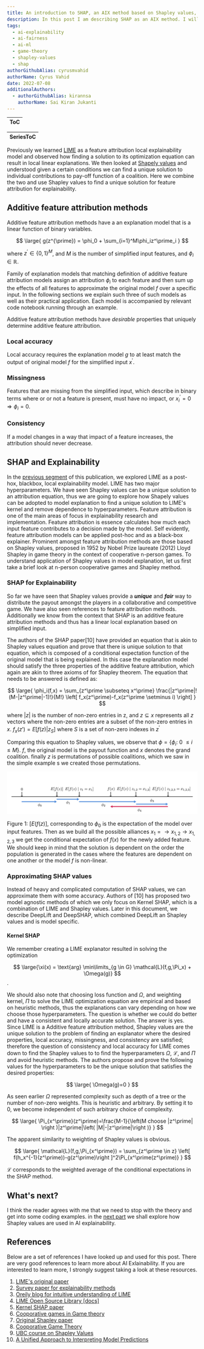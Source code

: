 ```yaml
---
title: An introduction to SHAP, an AIX method based on Shapley values,
description: In this post I am describing SHAP as an AIX method. I will explain how Shapely values are adopted to attribute impact to features in a tabular dataset.
tags:
  - ai-explainability
  - ai-fairness
  - ai-ml
  - game-theory
  - shapley-values
  - shap
authorGithubAlias: cyrusmvahid
authorName: Cyrus Vahid
date: 2022-07-08
additionalAuthors: 
  - authorGithubAlias: kirannsa
    authorName: Sai Kiran Jukanti
---
```


|ToC|
|---|

|SeriesToC|
|---------|

Previously we learned [LIME](/posts/ai-explainability/02-lime.md) as a feature attribution local explainability model and observed how finding a solution to its optimization equation can result in local linear explanations. We then looked at [Shapely values](/posts/05-shapley-values.md) and understood given a certain conditions we can find a unique solution to individual contributions to pay-off function of a coalition. Here we combine the two and use Shapley values to find a unique solution for feature attribution for explainability.

## Additive feature attribution methods

Additive feature attribution methods have a an explanation model that is a linear function of binary variables.

$$
\large{
g(z^{\prime}) = \phi_0 + \sum_{i=1}^M\phi_iz^\prime_i
}
$$

where $z^\prime \in \{0,1\}^M$, and $M$ is the number of simplified input features, and $\phi_i \in \mathbb{R}$.

Family of explanation models that matching definition of additive feature attribution models assign an attribution $\phi_i$ to each feature and then sum up the effects of all features to approximate the original model $f$ over a specific input. In the following sections we explain such three of such models as well as their practical application. Each model is accompanied by relevant code notebook running through an example.

Additive feature attribution methods have *desirable* properties that uniquely determine additive feature attribution.

### Local accuracy

Local accuracy requires the explanation model $g$ to at least match the output of original model $f$ for the simplified input $x^\prime$.

### Missingness

Features that are missing from the simplified input, which describe in binary terms where or or not a feature is present, must have no impact, or $x_i^\prime = 0 \Rightarrow \phi_i=0$.

### Consistency

If a model changes in a way that impact of a feature increases, the attribution should never decrease.

## SHAP and Explainability

In the [previous segment](/posts/ai-explainability/02-lime) of this publication, we explored LIME as a post-hox, blackbox, local explainability model. LIME has two major hyperparameters. We have seen Shapley values can be a unique solution to an attribution equation, thus we are going to explore how Shapely values can be adopted to model explanation to find a unique solution to LIME's kernel and remove dependence to hyperparameters.
Feature attribution is one of the main areas of focus in explainability research and implementation. Feature attribution is essence calculates how much each input feature contributes to a decision made by the model. Self evidently, feature attribution models can be applied post-hoc and as a black-box explainer. Prominent amongst feature attribution methods are those based on Shapley values, proposed in 1952 by Nobel Prize laureate (2012) Lloyd Shapley in game theory in the context of cooperative n-person games. To understand application of Shapley values in model explanation, let us first take a brief look at n-person cooperative games and Shapley method.

### SHAP for Explainability

So far we have seen that Shapley values provide a ***unique*** and ***fair*** way to distribute the payout amongst the players in a collaborative and competitive game. We have also seen references to feature attribution methods. Additionally we know from the context that SHAP is an additive feature attribution methods and thus has a linear local explanation based on simplified input.

The authors of the SHAP paper[10] have provided an equation that is akin to Shapley values equation and prove that there is unique solution to that equation, which is composed of a conditional expectation function of the original model that is being explained. In this case the explanation model should satisfy the three properties of the additive feature attribution, which again are akin to three axioms of for Shapley theorem. The equation that needs to be answered is defined as:

$$
\large{
\phi_i(f,x) = \sum_{z^\prime \subseteq x^\prime} \frac{|z^\prime|!(M-|z^\prime|-1)!}{M!} \left[ f_x(z^\prime)-f_x(z^\prime \setminus i) \right]
}
$$

where $|z|$ is the number of non-zero entries in z, and $z \subseteq x$ represents all $z$ vectors where the non-zero entries are a subset of the non-zero entries in $x$. $f_x(z\prime) = E \left[ f(z) | z_S\right]$ where $S$ is a set of non-zero indexes in $z^\prime$

Comparing this equation to Shapley values, we observe that $\phi = \{\phi_i:\ 0\ \leq i\ \leq M\}$. $f$, the original model is the payout function and $x$ denotes the grand coalition. finally $z$ is permutations of possible coalitions, which we saw in the simple example s we created those permutations.

![SHAP](images/SHAP.png)

Figure 1: $[E(f(z)]$, corresponding to $\phi_0$ is the expectation of the model over input features. Then as we build all the possible alliances $x_1 = \rightarrow x_{1,2} \rightarrow x_{1,2,3}$ we get the conditional expectation  of $f(x)$ for the newly added feature. We should keep in mind that the solution is dependent on the order the population is generated in the cases where the features are dependent on one another or the model $f$ is non-linear.

### Approximating SHAP values

Instead of heavy and complicated computation of SHAP values, we can approximate them with some accuracy. Authors of [10] has proposed two model agnostic methods of which we only focus on Kernel SHAP, which is a combination of LIME and Shapley values. Later in this document, we describe DeepLift and DeepSHAP, which combined DeepLift an Shapley values and is model specific.

#### Kernel SHAP

We remember creating a LIME explanator resulted in solving the optimization 

$$
\large{\xi(x) = \text{arg} \min\limits_{g \in G} \mathcal{L}(f,g,\Pi_x) + \Omega(g)}
$$.

We should also note that choosing loss function and $\Omega$, and weighting kernel, $\Pi$ to solve the LIME optimization equation are empirical and based on heuristic methods, thus the explanations can vary depending on how we choose those hyperparameters. The question is whether we could do better and have a consistent and locally accurate solution. The answer is yes. Since LIME is a Additive feature attribution method, Shapley values are the unique solution to the problem of finding an explanator where the desired properties, local accuracy, missingness, and consistency are satisfied; therefore the question of consistency and local accuracy for LIME comes down to find the Shapley values to to find the hyperparameters $\Omega$, $\mathcal{L}$, and $\Pi$ and avoid heuristic methods.
The authors propose and prove the following values for the hyperparameters to be the unique solution that satisfies the desired properties:

$$
\large{
\Omega(g)=0
}
$$

As seen earlier $\Omega$ represented complexity such as depth of a tree or the number of non-zero weights. This is heuristic and arbitrary. By setting it to $0$, we become independent of such arbitrary choice of complexity.

$$
\large{
\Pi_{x^\prime}(z^\prime)=\frac{M-1}{\left(M choose |z^\prime| \right )|z^\prime|\left( |M|-|z^\prime|\right )}
}
$$

The apparent similarity to weighting of Shapley values is obvious.

$$
\large{
\mathcal{L}(f,g,\Pi_{x^\prime}) = \sum_{z^\prime \in z} \left[ f(h_x^{-1}(z^\prime))-g(z^\prime)\right ]^2\Pi_{x^\prime(z^\prime)}
}
$$

$\mathcal{L}$ corresponds to the weighted average of the conditional expectations in the SHAP method.

## What's next?

I think the reader agrees with me that we need to stop with the theory and get into some coding examples. in the [next part](/posts/ai-explainability/06-shap-tutorial) we shall explore how Shapley values are used in AI explainability.

## References

Below are a set of references I have looked up and used for this post. There are very good references to learn more about AI Exlainability. If you are interested to learn more, I strongly suggest taking a look at these resources.

1. [LIME's original paper](https://arxiv.org/pdf/1602.04938v1.pdf)
2. [Survey paper for explainability methods](https://arxiv.org/pdf/2011.07876.pdf)
3. [Oreily blog for intuitive understanding of LIME](https://www.oreilly.com/content/introduction-to-local-interpretable-model-agnostic-explanations-lime/)
4. [LIME Open Source Library [docs]](https://github.com/marcotcr/lime/tree/master/doc/notebooks)
5. [Kernel SHAP paper](https://arxiv.org/pdf/1705.07874.pdf)
6. [Cooporative games in Game theory](https://vknight.org/Year_3_game_theory_course/Content/Chapter_16_Cooperative_games/)
7. [Original Shapley paper](https://www.rand.org/content/dam/rand/pubs/papers/2021/P295.pdf)
8. [Cooporative Game Theory](https://www.wifa.uni-leipzig.de/fileadmin/Fakultät_Wifa/Institut_für_Theoretische_Volkswirtschaftslehre/Professur_Mikroökonomik/Cooperative_game_theory/B1_gl.pdf)
9. [UBC course on Shapley Values](https://www.youtube.com/watch?v=9OFMRiAVH-w)
10. [A Unified Approach to Interpreting Model Predictions](https://arxiv.org/pdf/1705.07874.pdf)
